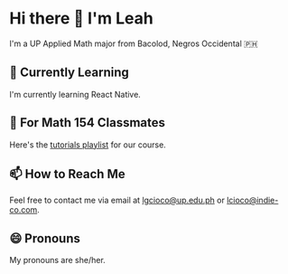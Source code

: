 
</head>
<body>

  <h1>Hi there <span class="emoji">👋</span> I'm Leah</h1>
  <p>
    I'm a UP Applied Math major from Bacolod, Negros Occidental <span class="emoji">🇵🇭</span>
  </p>

  <h2>🤔 Currently Learning</h2>
  <p>
    I'm currently learning React Native.
  </p>

  <h2>💬 For Math 154 Classmates</h2>
  <p>
    Here's the <a href="https://youtube.com/playlist?list=PL1LCgbfQ4xJMlnHyKrIULASOfzcTMA5mT&si=3qu7h-pKP67a34H_" target="_blank">tutorials playlist</a> for our course.
  </p>

  <h2>📫 How to Reach Me</h2>
  <p>
    Feel free to contact me via email at <a href="mailto:lgcioco@up.edu.ph">lgcioco@up.edu.ph</a> or <a href="mailto:lcioco@indie-co.com">lcioco@indie-co.com</a>.
  </p>

  <h2>😄 Pronouns</h2>
  <p>
    My pronouns are she/her.
  </p>

<!-- Oscillating Blue Wave -->
<div class="wave-container">
  <div class="wave"></div>
  <div class="wave"></div>
  <div class="wave"></div>
  <div class="wave"></div>
  <div class="wave"></div>
  <div class="wave"></div>
</div>

</body>
</html>
